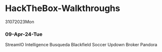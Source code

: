 # HackTheBox-Walkthroughs
31072023Mon

### 09-Apr-24-Tue

StreamIO
Intelligence
Busqueda
Blackfield
Soccer
Updown
Broker
Pandora